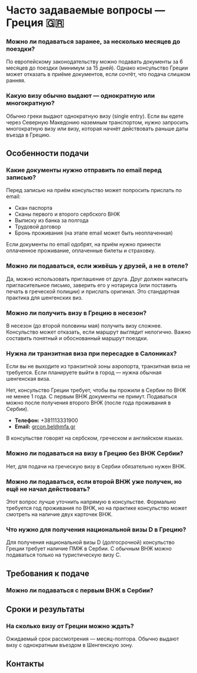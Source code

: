 # Часто задаваемые вопросы — Греция 🇬🇷
### Можно ли подаваться заранее, за несколько месяцев до поездки?

По европейскому законодательству можно подавать документы за 6 месяцев до поездки (минимум за 15 дней). Однако консульство Греции может отказать в приёме документов, если сочтёт, что подача слишком ранняя.

### Какую визу обычно выдают — однократную или многократную?

Обычно греки выдают однократную визу (single entry). Если вы едете через Северную Македонию наземным транспортом, нужно запросить многократную визу или визу, которая начнёт действовать раньше даты въезда в Грецию.

## Особенности подачи

### Какие документы нужно отправить по email перед записью?

Перед записью на приём консульство может попросить прислать по email:

- Скан паспорта
- Сканы первого и второго сербского ВНЖ
- Выписку из банка за полгода
- Трудовой договор
- Бронь проживания (на этапе email может быть неоплаченная)

Если документы по email одобрят, на приём нужно принести оплаченное проживание, оплаченные билеты и страховку.

### Можно ли подаваться, если живёшь у друзей, а не в отеле?

Да, можно использовать приглашение от друга. Друг должен написать пригласительное письмо, заверить его у нотариуса (или поставить печать в греческой полиции) и прислать оригинал. Это стандартная практика для шенгенских виз.

### Можно ли получить визу в Грецию в несезон?

В несезон (до второй половины мая) получить визу сложнее. Консульство может отказать, если маршрут выглядит нелогично. Важно составить понятный и обоснованный маршрут поездки.

### Нужна ли транзитная виза при пересадке в Салониках?

Если вы не выходите из транзитной зоны аэропорта, транзитная виза не требуется. Если планируете выйти в город — нужна обычная шенгенская виза.

Нет, консульство Греции требует, чтобы вы прожили в Сербии по ВНЖ не менее 1 года. С первым ВНЖ документы не примут. Подаваться можно после получения второго ВНЖ (после года проживания в Сербии).

- **Телефон:** +381113331900
- **Email:** grcon.bel@mfa.gr

В консульстве говорят на сербском, греческом и английском языках.
### Можно ли подаваться на визу в Грецию без ВНЖ Сербии?

Нет, для подачи на греческую визу в Сербии обязательно нужен ВНЖ.

### Можно ли подаваться, если второй ВНЖ уже получен, но ещё не начал действовать?

Этот вопрос лучше уточнить напрямую в консульстве. Формально требуется год проживания по ВНЖ, но на практике консульство может смотреть на наличие двух карточек ВНЖ.

### Что нужно для получения национальной визы D в Грецию?

Для получения национальной визы D (долгосрочной) консульство Греции требует наличие ПМЖ в Сербии. С обычным ВНЖ можно подаваться только на туристическую визу C.

## Требования к подаче

### Можно ли подаваться с первым ВНЖ в Сербии?


## Сроки и результаты

### На сколько визу от Греции можно ждать?

Ожидаемый срок рассмотрения — месяц-полтора. Обычно выдают визу с однократным въездом в Шенгенскую зону.

## Контакты

